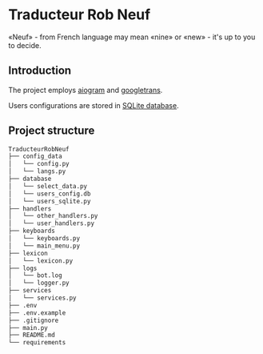 # Traducteur Rob Neuf

«Neuf» - from French language may mean «nine» or «new» - it's up to you to decide.

## Introduction

The project employs [aiogram]('https://github.com/aiogram/aiogram')
and [googletrans]('https://github.com/ssut/py-googletrans').

Users configurations are stored in [SQLite database](https://docs.python.org/3/library/sqlite3.html).

## Project structure

```bash
TraducteurRobNeuf
├── config_data
│   └── config.py
│   └── langs.py
├── database
│   └── select_data.py
│   └── users_config.db
│   └── users_sqlite.py
├── handlers
│   └── other_handlers.py
│   └── user_handlers.py
├── keyboards
│   └── keyboards.py
│   └── main_menu.py
├── lexicon
│   └── lexicon.py
├── logs
│   └── bot.log
│   └── logger.py
├── services
│   └── services.py
├── .env
├── .env.example
├── .gitignore
├── main.py
├── README.md
└── requirements
```